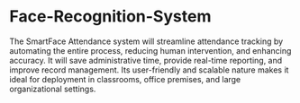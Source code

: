 # Face-Recognition-System

The SmartFace Attendance system will streamline attendance tracking by automating the entire process, reducing human intervention, and enhancing accuracy. It will save administrative time, provide real-time reporting, and improve record management. Its user-friendly and scalable nature makes it ideal for deployment in classrooms, office premises, and large organizational settings.
